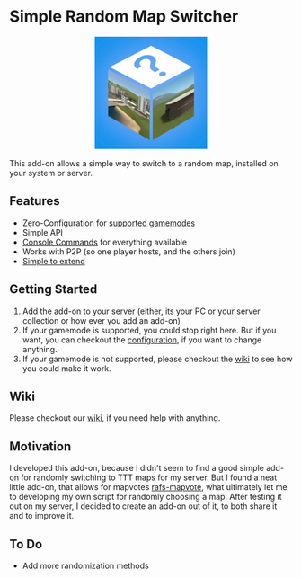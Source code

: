 # Simple Random Map Switcher

<p align="center">
    <img src="build/addon-icon.jpeg" alt="Logo" width="200"/>
<p>

This add-on allows a simple way to switch to a random map, installed on your system or server.

## Features
- Zero-Configuration for [supported gamemodes](https://github.com/Neintonine/gmod-simple-random-map-switcher/wiki/Integrations#existing-gamemode-integrations)
- Simple API
- [Console Commands](https://github.com/Neintonine/gmod-simple-random-map-switcher/wiki/Console-Commands) for everything available
- Works with P2P (so one player hosts, and the others join)
- [Simple to extend](https://github.com/Neintonine/gmod-simple-random-map-switcher/wiki/Extend-functionality)

## Getting Started
1. Add the add-on to your server (either, its your PC or your server collection or how ever you add an add-on)
2. If your gamemode is supported, you could stop right here. But if you want, you can checkout the [configuration](https://github.com/Neintonine/gmod-simple-random-map-switcher/wiki/Configurations), if you want to change anything.
3. If your gamemode is not supported, please checkout the [wiki](https://github.com/Neintonine/gmod-simple-random-map-switcher/wiki/Integrations#adding-new-integrations) to see how you could make it work.

## Wiki
Please checkout our [wiki](https://github.com/Neintonine/gmod-simple-random-map-switcher/wiki), if you need help with anything.

## Motivation
I developed this add-on, because I didn't seem to find a good simple add-on for randomly switching to TTT maps for my server.
But I found a neat little add-on, that allows for mapvotes [rafs-mapvote](https://github.com/ksprugevics/rafs-mapvote/tree/main), what ultimately let me to developing my own script for randomly choosing a map.
After testing it out on my server, I decided to create an add-on out of it, to both share it and to improve it.

## To Do
- Add more randomization methods
